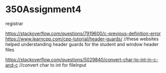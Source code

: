 # 350Assignment4
registrar

https://stackoverflow.com/questions/7919600/c-previous-definition-error
https://www.learncpp.com/cpp-tutorial/header-guards/
    //these websites helped understanding header guards for the student and window header files

https://stackoverflow.com/questions/5029840/convert-char-to-int-in-c-and-c
//convert char to int for fileInput
